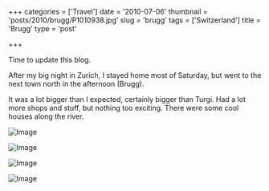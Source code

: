 +++
categories = ['Travel']
date = '2010-07-06'
thumbnail = 'posts/2010/brugg/P1010938.jpg'
slug = 'brugg'
tags = ['Switzerland']
title = 'Brugg'
type = 'post'

+++

Time to update this blog.

After my big night in Zurich, I stayed home most of Saturday, but went to the next town north in the afternoon (Brugg).

It was a lot bigger than I expected, certainly bigger than Turgi. Had a lot more shops and stuff, but nothing too exciting. There were some cool houses along the river.

![Image](P1010938.jpg)

![Image](P1010944.jpg)

![Image](P1010940.jpg)

![Image](P1010964.jpg)